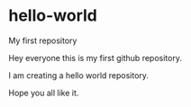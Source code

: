 # hello-world
My first repository

<p>Hey everyone this is my first github repository.</p>
<p>I am creating a hello world repository.</p>
Hope you all like it.
